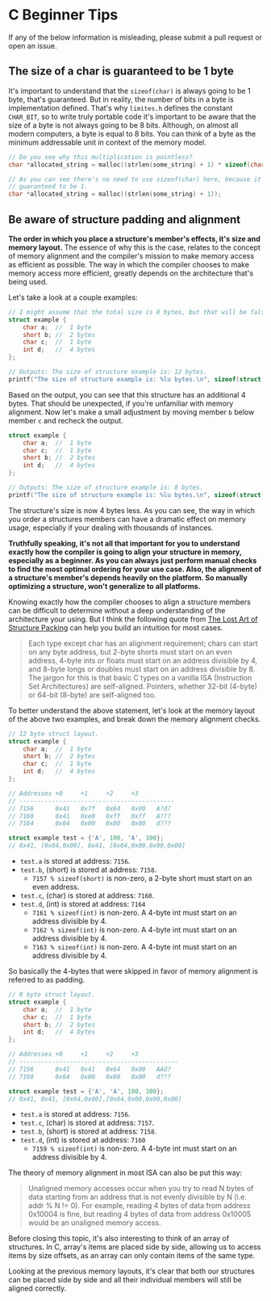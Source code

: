 # C Beginner Tips

If any of the below information is misleading, please submit a pull request or
open an issue.

## The size of a char is guaranteed to be 1 byte

It's important to understand that the `sizeof(char)` is always going to be 1
byte, that's guaranteed. But in reality, the number of bits in a byte is
implementation defined. That's why `limites.h` defines the constant `CHAR_BIT`,
so to write truly portable code it's important to be aware that the size of a
byte is not always going to be 8 bits. Although, on almost all modern
computers, a byte is equal to 8 bits. You can think of a byte as the minimum
addressable unit in context of the memory model.

```C
// Do you see why this multiplication is pointless?
char *allocated_string = malloc((strlen(some_string) + 1) * sizeof(char));

// As you can see there's no need to use sizeof(char) here, because it's
// guaranteed to be 1.
char *allocated_string = malloc((strlen(some_string) + 1));
```

## Be aware of structure padding and alignment

**The order in which you place a structure's member's effects, it's size and
memory layout.** The essence of why this is the case, relates to the concept of
memory alignment and the compiler's mission to make memory access as efficient
as possible. The way in which the compiler chooses to make memory access more
efficient, greatly depends on the architecture that's being used.

Let's take a look at a couple examples:

```C
// I might assume that the total size is 8 bytes, but that will be false.
struct example {
    char a;  //  1 byte
    short b; //  2 bytes
    char c;  //  1 byte
    int d;   //  4 bytes
};

// Outputs: The size of structure example is: 12 bytes.
printf("The size of structure example is: %lu bytes.\n", sizeof(struct example));
```

Based on the output, you can see that this structure has an additional 4 bytes.
That should be unexpected, if you're unfamiliar with memory alignment. Now let's make
a small adjustment by moving member `b` below member `c` and recheck the
output.

```C
struct example {
    char a;  //  1 byte
    char c;  //  1 byte
    short b; //  2 bytes
    int d;   //  4 bytes
};

// Outputs: The size of structure example is: 8 bytes.
printf("The size of structure example is: %lu bytes.\n", sizeof(struct example));
```

The structure's size is now 4 bytes less. As you can see, the way in which you
order a structures members can have a dramatic effect on memory usage,
especially if your dealing with thousands of instances.

**Truthfully speaking, it's not all that important for you to understand
exactly how the compiler is going to align your structure in memory, especially
as a beginner. As you can always just perform manual checks to find the most
optimal ordering for your use case. Also, the alignment of a structure's
member's depends heavily on the platform. So manually optimizing a structure,
won't generalize to all platforms.**

Knowing exactly how the compiler chooses to align a structure members can be
difficult to determine without a deep understanding of the architecture your
using. But I think the following quote from [The Lost Art of
Structure Packing](http://www.catb.org/esr/structure-packing/) can help you
build an intuition for most cases.

> Each type except char has an alignment requirement; chars can start on any
> byte address, but 2-byte shorts must start on an even address, 4-byte ints or
> floats must start on an address divisible by 4, and 8-byte longs or doubles
> must start on an address divisible by 8. The jargon for this is that basic C
> types on a vanilla ISA (Instruction Set Architectures) are self-aligned.
> Pointers, whether 32-bit (4-byte) or 64-bit (8-byte) are self-aligned too.

To better understand the above statement, let's look at the memory layout of the
above two examples, and break down the memory alignment checks.

```C
// 12 byte struct layout.
struct example {
    char a;  //  1 byte
    short b; //  2 bytes
    char c;  //  1 byte
    int d;   //  4 bytes
};

// Addresses +0     +1     +2     +3
// -------------------------------------------
// 7156      0x41   0x7f   0x64   0x00   A?d?
// 7160      0x41   0xe0   0xff   0xff   A???
// 7164      0x64   0x00   0x00   0x00   d???

struct example test = {'A', 100, 'A', 100};
// 0x41, [0x64,0x00], 0x41, [0x64,0x00,0x00,0x00]
```

- `test.a` is stored at address: `7156`.
- `test.b`, (short) is stored at address: `7158`.
    - `7157 % sizeof(short)` is non-zero, a 2-byte short must start on an even address.
- `test.c`, (char) is stored at address: `7160`.
- `test.d`, (int) is stored at address: `7164`
    - `7161 % sizeof(int)` is non-zero. A 4-byte int must start on an address divisible by 4.
    - `7162 % sizeof(int)` is non-zero. A 4-byte int must start on an address divisible by 4.
    - `7163 % sizeof(int)` is non-zero. A 4-byte int must start on an address divisible by 4.

So basically the 4-bytes that were skipped in favor of memory alignment is referred to as padding.

```C
// 8 byte struct layout.
struct example {
    char a;  //  1 byte
    char c;  //  1 byte
    short b; //  2 bytes
    int d;   //  4 bytes
};

// Addresses +0     +1     +2     +3
// --------------------------------------------
// 7156      0x41   0x41   0x64   0x00   AAd?
// 7160      0x64   0x00   0x00   0x00   d???

struct example test = {'A', 'A', 100, 100};
// 0x41, 0x41, [0x64,0x00],[0x64,0x00,0x00,0x00]
```

- `test.a` is stored at address: `7156`.
- `test.c`, (char) is stored at address: `7157`.
- `test.b`, (short) is stored at address: `7158`.
- `test.d`, (int) is stored at address: `7160`
    - `7159 % sizeof(int)` is non-zero. A 4-byte int must start on an address divisible by 4.

The theory of memory alignment in most ISA can also be put this way:

> Unaligned memory accesses occur when you try to read N bytes of data starting
> from an address that is not evenly divisible by N (i.e. addr % N != 0). For
> example, reading 4 bytes of data from address 0x10004 is fine, but reading 4
> bytes of data from address 0x10005 would be an unaligned memory access.

Before closing this topic, it's also interesting to think of an array of
structures. In C, array's items are placed side by side, allowing us to access
items by size offsets, as an array can only contain items of the same
type.

Looking at the previous memory layouts, it's clear that both our structures can
be placed side by side and all their individual members will still be aligned
correctly.
